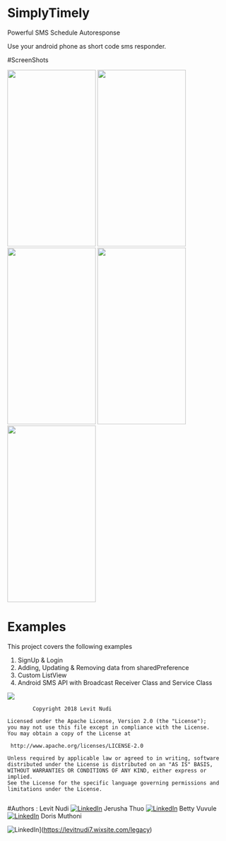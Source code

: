 # SimplyTimely
Powerful SMS Schedule Autoresponse

Use your android phone as short code sms responder.

 #ScreenShots
  
<img src="screenshots/Screenshot_20180302-114550.png" width="200" height="400"/>
<img src="screenshots/Screenshot_20180302-114652.png" width="200" height="400"/>
<img src="screenshots/Screenshot_20180302-114707.png" width="200" height="400"/>
<img src="screenshots/Screenshot_20180302-114945.png" width="200" height="400"/>
<img src="screenshots/sms_how.png" width="200" height="400"/>

# Examples
This project covers the following examples
1. SignUp & Login
2. Adding, Updating & Removing data from sharedPreference
3. Custom ListView
4. Android SMS API with Broadcast Receiver Class and Service Class

[<img src="http://style.anu.edu.au/_anu/images/icons/icon-google-play-small.png" size="60">](https://play.google.com/store/apps/details?id=com.geekscode)

 

 ```
         Copyright 2018 Levit Nudi

Licensed under the Apache License, Version 2.0 (the "License");
you may not use this file except in compliance with the License.
You may obtain a copy of the License at

  http://www.apache.org/licenses/LICENSE-2.0

Unless required by applicable law or agreed to in writing, software
distributed under the License is distributed on an "AS IS" BASIS,
WITHOUT WARRANTIES OR CONDITIONS OF ANY KIND, either express or implied.
See the License for the specific language governing permissions and
limitations under the License.
      

 ```
      



#Authors : 
Levit Nudi [![LinkedIn](http://www.fftimes.com/sites/all/modules/socialmedia/icons/levelten/glossy/32x32/linkedin.png)](https://www.linkedin.com/in/levitnudi/)
Jerusha Thuo [![LinkedIn](http://www.fftimes.com/sites/all/modules/socialmedia/icons/levelten/glossy/32x32/linkedin.png)](https://www.linkedin.com/in/jerusha-thuo-673b45b1/)
Betty Vuvule [![LinkedIn](http://www.fftimes.com/sites/all/modules/socialmedia/icons/levelten/glossy/32x32/linkedin.png)](https://www.linkedin.com/in/bettyvulule/)
Doris Muthoni

![LinkedIn](https://www.newsforpublic.com/wp-content/uploads/2015/08/buy-me-a-coffee.png)](https://levitnudi7.wixsite.com/legacy)
